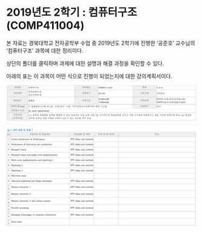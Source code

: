 # 2019년도 2학기 : 컴퓨터구조 (COMP411004)

본 자료는 경북대학교 전자공학부 수업 중 2019년도 2학기에 진행한 ‘공준호’ 교수님의 ‘컴퓨터구조’ 과목에 대한 정리이다.

상단의 폴더를 클릭하며 과제에 대한 설명과 해결 과정을 확인할 수 있다.

아래의 표는 이 과목이 어떤 식으로 진행이 되었는지에 대한 강의계획서이다.

![01](./images/01.png )

![02](./images/02.png )
